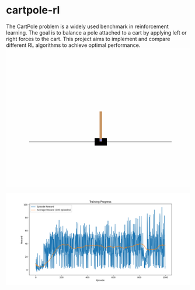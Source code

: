 # cartpole-rl

The CartPole problem is a widely used benchmark in reinforcement learning. The goal is to balance a pole attached to a cart by applying left or right forces to the cart. This project aims to implement and compare different RL algorithms to achieve optimal performance.
![Alt text](cartpole_visualization.gif)



![Alt text](training_progress.png)
